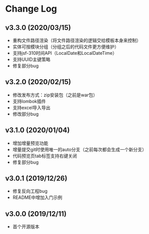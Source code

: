 # Change Log

## v3.3.0 (2020/03/15)

- 重构文件路径渲染（将文件路径渲染的逻辑交给模板本身来控制）
- 实体可按模块分组（分组之后的代码文件更方便维护）
- 支持jsf-310时间API（LocalDate和LocalDateTime）
- 支持UUID主键策略
- 修复部分bug

## v3.2.0 (2020/02/15)

- 修改发布方式：zip安装包（之前是war包）
- 支持lombok插件
- 支持excel导入导出
- 修改部分bug


## v3.1.0 (2020/01/04)

- 增加增量预览功能
- 增量提交git时使用唯一的auto分支（之前每次都会生成一个新分支）
- 代码预览页tab标签支持右键关闭
- 修复部分bug


## v3.0.1 (2019/12/26)

- 修复反向工程bug
- README中增加入门示例


## v3.0.0 (2019/12/11)

- 首个开源版本

